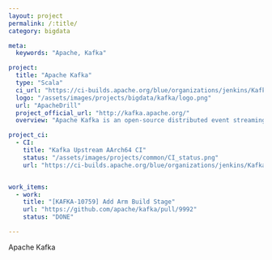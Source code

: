 ```yaml
---
layout: project
permalink: /:title/
category: bigdata

meta:
  keywords: "Apache, Kafka"

project:
  title: "Apache Kafka"
  type: "Scala"
  ci_url: "https://ci-builds.apache.org/blue/organizations/jenkins/Kafka%2Fkafka-pr/activity/"
  logo: "/assets/images/projects/bigdata/kafka/logo.png"
  url: "ApacheDrill"
  project_official_url: "http://kafka.apache.org/"
  overview: "Apache Kafka is an open-source distributed event streaming platform used by thousands of companies for high-performance data pipelines, streaming analytics, data integration, and mission-critical applications."

project_ci:
  - CI:
    title: "Kafka Upstream AArch64 CI"
    status: "/assets/images/projects/common/CI_status.png"
    url: "https://ci-builds.apache.org/blue/organizations/jenkins/Kafka%2Fkafka-pr/activity/"


work_items:
  - work:
    title: "[KAFKA-10759] Add Arm Build Stage"
    url: "https://github.com/apache/kafka/pull/9992"
    status: "DONE"

---
```


<p>Apache Kafka</p>
